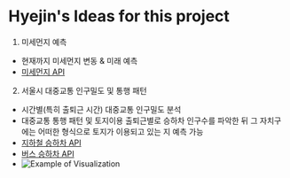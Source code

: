 Hyejin's Ideas for this project
=============
1. 미세먼지 예측
- 현재까지 미세먼지 변동 & 미래 예측
- [미세먼지 API](#https://www.data.go.kr/dataset/15000581/openapi.do)

2. 서울시 대중교통 인구밀도 및 통행 패턴
- 시간별(특히 출퇴근 시간) 대중교통 인구밀도 분석
- 대중교통 통행 패턴 및 토지이용
    출퇴근별로 승하차 인구수를 파악한 뒤 그 자치구에는 어떠한 형식으로 토지가 이용되고 있는 지 예측 가능  
- [지하철 승하차 API](#https://data.seoul.go.kr/dataList/OA-12252/S/1/datasetView.do)
- [버스 승하차 API](#https://data.seoul.go.kr/dataList/OA-12913/S/1/datasetView.do)
- ![Example of Visualization](https://user-images.githubusercontent.com/31836035/77850900-87b43980-7210-11ea-9f8d-ad90b66f7358.jpg)
